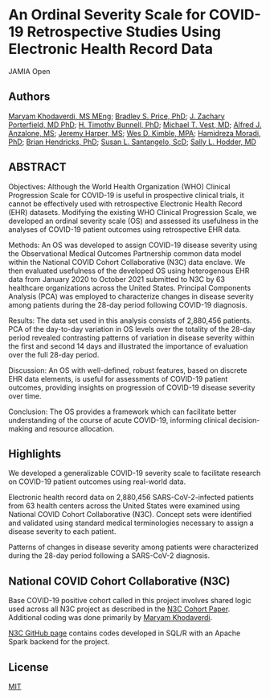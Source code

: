 # An Ordinal Severity Scale for COVID-19 Retrospective Studies Using Electronic Health Record Data 
JAMIA Open

## Authors
[Maryam Khodaverdi, MS MEng](https://directory.hsc.wvu.edu/Profile/61365); [Bradley S. Price, PhD](https://business.wvu.edu/faculty-and-staff/directory/profile?pid=273); [J. Zachary Porterfield, MD PhD](https://med.uky.edu/users/jpo284); [H. Timothy Bunnell, PhD](https://www.nemoursresearch.org/snap/user/5); [Michael T. Vest, MD](https://doctors.christianacare.org/provider/Michael+T.+Vest/844978); [Alfred J. Anzalone, MS](https://www.unmc.edu/bmi/current-students/student-bios/anzalone-jerrod-bio.html); [Jeremy Harper, MS](https://owlhealthworks.com/); [Wes D. Kimble, MPA](https://directory.hsc.wvu.edu/Profile/39623); [Hamidreza Moradi, PhD](https://umc.edu/facultyprofile/moradi_hamidreza/); [Brian Hendricks, PhD](https://directory.hsc.wvu.edu/Profile/52462); [Susan L. Santangelo, ScD](https://mmcri.org/?page_id=9111); [Sally L. Hodder, MD](https://directory.hsc.wvu.edu/Profile/41751)

## ABSTRACT
Objectives: Although the World Health Organization (WHO) Clinical Progression Scale for COVID-19 is useful in prospective clinical trials, it cannot be effectively used with retrospective Electronic Health Record (EHR) datasets. Modifying the existing WHO Clinical Progression Scale, we developed an ordinal severity scale (OS) and assessed its usefulness in the analyses of COVID-19 patient outcomes using retrospective EHR data.

Methods: An OS was developed to assign COVID-19 disease severity using the Observational Medical Outcomes Partnership common data model within the National COVID Cohort Collaborative (N3C) data enclave. We then evaluated usefulness of the developed OS using heterogenous EHR data from January 2020 to October 2021 submitted to N3C by 63 healthcare organizations across the United States. Principal Components Analysis (PCA) was employed to characterize changes in disease severity among patients during the 28-day period following COVID-19 diagnosis.

Results: The data set used in this analysis consists of 2,880,456 patients. PCA of the day-to-day variation in OS levels over the totality of the 28-day period revealed contrasting patterns of variation in disease severity within the first and second 14 days and illustrated the importance of evaluation over the full 28-day period.

Discussion: An OS with well-defined, robust features, based on discrete EHR data elements, is useful for assessments of COVID-19 patient outcomes, providing insights on progression of COVID-19 disease severity over time.

Conclusion: The OS provides a framework which can facilitate better understanding of the course of acute COVID-19, informing clinical decision-making and resource allocation.

## Highlights
We developed a generalizable COVID-19 severity scale to facilitate research on COVID-19 patient outcomes using real-world data.

Electronic health record data on 2,880,456 SARS-CoV-2-infected patients from 63 health centers across the United States were examined using National COVID Cohort Collaborative (N3C). Concept sets were identified and validated using standard medical terminologies necessary to assign a disease severity to each patient. 

Patterns of changes in disease severity among patients were characterized during the 28-day period following a SARS-CoV-2 diagnosis.

## National COVID Cohort Collaborative (N3C)
Base COVID-19 positive cohort called in this project involves shared logic used across all N3C project as described in the [N3C Cohort Paper](https://www.medrxiv.org/content/10.1101/2021.01.12.21249511v3.full-text). Additional coding was done primarily by 
[Maryam Khodaverdi](https://directory.hsc.wvu.edu/Profile/61365).

[N3C GitHub page](https://github.com/National-COVID-Cohort-Collaborative/CS-Rural-Health/tree/main/ordinal-scale-EHR) contains codes developed in SQL/R with an Apache Spark backend for the project.

## License
[MIT](https://choosealicense.com/licenses/mit/)
